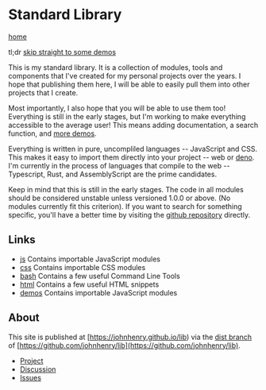 # Standard Library

[home](/#)

tl;dr [skip straight to some demos](./demos.html)

This is my standard library.
It is a collection of modules, tools and components that
I've created for my personal projects over the years.
I hope that publishing them here, I will be able to easily pull them
into other projects that I create.

Most importantly, I also hope that you will be able to use them too!
Everything is still in the early stages,
but I'm working to make everything accessible to the average user!
This means adding documentation, a search function, and [more demos](./demos.html).

Everything is written in pure, uncompliled languages -- JavaScript and CSS.
This makes it easy to import them directly into your project -- web or [deno](https://deno.land/). I'm currently in the process of languages that compile to the web -- Typescript, Rust, and AssemblyScript are the prime candidates.

Keep in mind that this is still in the early stages. The code in all modules should be considered unstable unless versioned 1.0.0 or above. (No modules currently fit this criterion). If you want to search for something specific, you'll have a better time by visiting the [github repository](https://github.com/johnhenry/lib) directly.

## Links

- [js](./js/) Contains importable JavaScript modules
- [css](./css/) Contains importable CSS modules
- [bash](./bash/) Contains a few useful Command Line Tools
- [html](./html/) Contains a few useful HTML snippets
- [demos](./demos.html) Contains importable JavaScript modules

## About

This site is published at [https://johnhenry.github.io/lib) via the [dist branch](https://github.com/johnhenry/lib/tree/dist) of [https://github.com/johnhenry/lib](https://github.com/johnhenry/lib).

- [Project](https://github.com/users/johnhenry/projects/2)
- [Discussion](https://github.com/johnhenry/lib/discussions)
- [Issues](https://github.com/johnhenry/lib/issues)
